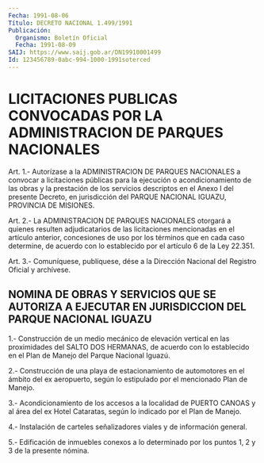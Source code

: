 ```yaml
---
Fecha: 1991-08-06
Título: DECRETO NACIONAL 1.499/1991
Publicación:
  Organismo: Boletín Oficial
  Fecha: 1991-08-09
SAIJ: https://www.saij.gob.ar/DN19910001499
Id: 123456789-0abc-994-1000-1991soterced
---
```

# LICITACIONES PUBLICAS CONVOCADAS POR LA ADMINISTRACION DE PARQUES NACIONALES

<a id="1"></a>
Art. 1.- Autorízase a la ADMINISTRACION DE PARQUES NACIONALES a convocar a licitaciones públicas para la ejecución o acondicionamiento  de  las  obras  y la prestación de los servicios descriptos en el Anexo I del presente  Decreto, en jurisdicción del PARQUE NACIONAL IGUAZU, PROVINCIA DE MISIONES.

<a id="2"></a>
Art.  2.-  La  ADMINISTRACION DE PARQUES NACIONALES otorgará a quienes resulten adjudicatarios  de las licitaciones mencionadas en el artículo anterior, concesiones  de  uso  por los términos que en cada caso determine, de acuerdo con lo establecido  por el artículo 6 de la Ley 22.351.

<a id="3"></a>
Art. 3.- Comuníquese, publíquese, dése a la Dirección Nacional del Registro Oficial y archívese.

## NOMINA  DE  OBRAS  Y  SERVICIOS  QUE  SE  AUTORIZA  A  EJECUTAR  EN JURISDICCION DEL PARQUE NACIONAL IGUAZU

<a id="1"></a>
1.- Construcción de un medio mecánico de elevación vertical en las  proximidades  del  SALTO  DOS  HERMANAS,  de  acuerdo  con  lo establecido  en  el Plan de Manejo del Parque Nacional Iguazú.

2.- Construcción de  una playa de estacionamiento de automotores en el ámbito del ex aeropuerto,  según lo estipulado por el mencionado Plan de Manejo.

3.-  Acondicionamiento de los accesos  a  la  localidad  de  PUERTO CANOAS  y  al área del ex Hotel Cataratas, según lo indicado por el Plan de Manejo.

4.- Instalación  de  carteles señalizadores viales y de información general.

5.- Edificación de inmuebles  conexos  a  lo  determinado  por  los puntos 1, 2 y 3 de la presente nómina.